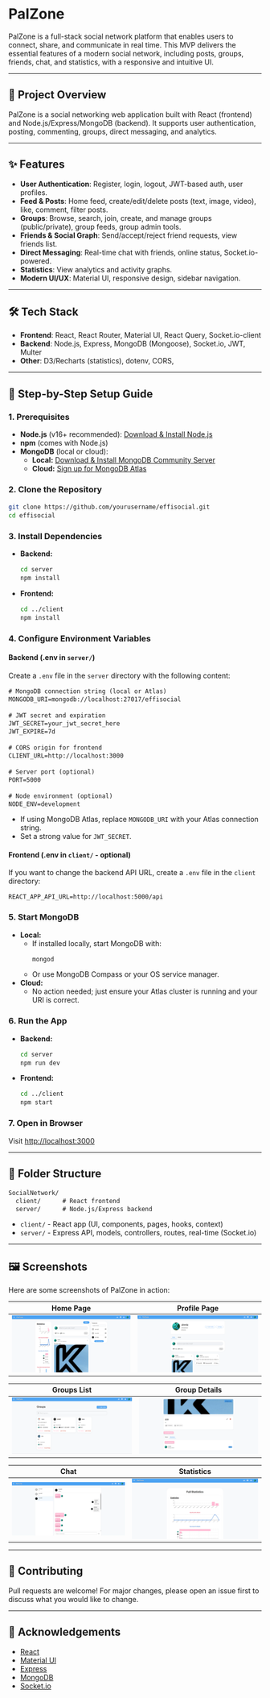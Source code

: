 # PalZone

PalZone is a full-stack social network platform that enables users to connect, share, and communicate in real time. This MVP delivers the essential features of a modern social network, including posts, groups, friends, chat, and statistics, with a responsive and intuitive UI.

---

## 🚀 Project Overview
PalZone is a social networking web application built with React (frontend) and Node.js/Express/MongoDB (backend). It supports user authentication, posting, commenting, groups, direct messaging, and analytics.

---

## ✨ Features

- **User Authentication**: Register, login, logout, JWT-based auth, user profiles.
- **Feed & Posts**: Home feed, create/edit/delete posts (text, image, video), like, comment, filter posts.
- **Groups**: Browse, search, join, create, and manage groups (public/private), group feeds, group admin tools.
- **Friends & Social Graph**: Send/accept/reject friend requests, view friends list.
- **Direct Messaging**: Real-time chat with friends, online status, Socket.io-powered.
- **Statistics**: View analytics and activity graphs.
- **Modern UI/UX**: Material UI, responsive design, sidebar navigation.

---

## 🛠️ Tech Stack

- **Frontend**: React, React Router, Material UI, React Query, Socket.io-client
- **Backend**: Node.js, Express, MongoDB (Mongoose), Socket.io, JWT, Multer
- **Other**: D3/Recharts (statistics), dotenv, CORS, 

---

## 🏁 Step-by-Step Setup Guide

### 1. Prerequisites
- **Node.js** (v16+ recommended): [Download & Install Node.js](https://nodejs.org/)
- **npm** (comes with Node.js)
- **MongoDB** (local or cloud):
  - **Local:** [Download & Install MongoDB Community Server](https://www.mongodb.com/try/download/community)
  - **Cloud:** [Sign up for MongoDB Atlas](https://www.mongodb.com/cloud/atlas)

### 2. Clone the Repository
```bash
git clone https://github.com/yourusername/effisocial.git
cd effisocial
```

### 3. Install Dependencies
- **Backend:**
  ```bash
  cd server
  npm install
  ```
- **Frontend:**
  ```bash
  cd ../client
  npm install
  ```

### 4. Configure Environment Variables

#### Backend (.env in `server/`)
Create a `.env` file in the `server` directory with the following content:
```env
# MongoDB connection string (local or Atlas)
MONGODB_URI=mongodb://localhost:27017/effisocial

# JWT secret and expiration
JWT_SECRET=your_jwt_secret_here
JWT_EXPIRE=7d

# CORS origin for frontend
CLIENT_URL=http://localhost:3000

# Server port (optional)
PORT=5000

# Node environment (optional)
NODE_ENV=development
```
- If using MongoDB Atlas, replace `MONGODB_URI` with your Atlas connection string.
- Set a strong value for `JWT_SECRET`.

#### Frontend (.env in `client/` - optional)
If you want to change the backend API URL, create a `.env` file in the `client` directory:
```env
REACT_APP_API_URL=http://localhost:5000/api
```

### 5. Start MongoDB
- **Local:**
  - If installed locally, start MongoDB with:
    ```bash
    mongod
    ```
  - Or use MongoDB Compass or your OS service manager.
- **Cloud:**
  - No action needed; just ensure your Atlas cluster is running and your URI is correct.

### 6. Run the App
- **Backend:**
  ```bash
  cd server
  npm run dev
  ```
- **Frontend:**
  ```bash
  cd ../client
  npm start
  ```

### 7. Open in Browser
Visit [http://localhost:3000](http://localhost:3000)

---

## 📁 Folder Structure

```
SocialNetwork/
  client/      # React frontend
  server/      # Node.js/Express backend
```

- `client/` - React app (UI, components, pages, hooks, context)
- `server/` - Express API, models, controllers, routes, real-time (Socket.io)

---

## 🖼️ Screenshots

Here are some screenshots of PalZone in action:

| Home Page | Profile Page |
|-----------|-------------|
| ![Home](./Screenshots/Home.png) | ![Profile](./Screenshots/Profile.png) |

| Groups List | Group Details |
|-------------|---------------|
| ![Groups](./Screenshots/Groups.png) | ![Group](./Screenshots/Group.png) |

| Chat | Statistics |
|------|------------|
| ![Chat](./Screenshots/Chat.png) | ![Statistics](./Screenshots/Stat.png) |

---

## 🙌 Contributing

Pull requests are welcome! For major changes, please open an issue first to discuss what you would like to change.

---

## 📣 Acknowledgements

- [React](https://react.dev/)
- [Material UI](https://mui.com/)
- [Express](https://expressjs.com/)
- [MongoDB](https://www.mongodb.com/)
- [Socket.io](https://socket.io/) 
